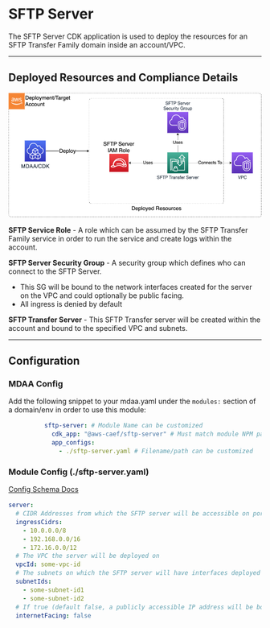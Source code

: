 # SFTP Server

The SFTP Server CDK application is used to deploy the resources for an SFTP Transfer Family domain inside an account/VPC.

***

## Deployed Resources and Compliance Details

![SFTPServer](../../../constructs/L3/utility/sftp-server-l3-construct/docs/SFTPServer.png)

**SFTP Service Role** - A role which can be assumed by the SFTP Transfer Family service in order to run the service and create logs within the account.

**SFTP Server Security Group** - A security group which defines who can connect to the SFTP Server.

* This SG will be bound to the network interfaces created for the server on the VPC and could optionally be public facing.
* All ingress is denied by default

**SFTP Transfer Server** - This SFTP Transfer server will be created within the account and bound to the specified VPC and subnets.

***

## Configuration

### MDAA Config

Add the following snippet to your mdaa.yaml under the `modules:` section of a domain/env in order to use this module:

```yaml
          sftp-server: # Module Name can be customized
            cdk_app: "@aws-caef/sftp-server" # Must match module NPM package name
            app_configs:
              - ./sftp-server.yaml # Filename/path can be customized
```

### Module Config (./sftp-server.yaml)

[Config Schema Docs](SCHEMA.md)

```yaml
server:
  # CIDR Addresses from which the SFTP server will be accessible on port 22
  ingressCidrs:
    - 10.0.0.0/8
    - 192.168.0.0/16
    - 172.16.0.0/12
  # The VPC the server will be deployed on
  vpcId: some-vpc-id
  # The subnets on which the SFTP server will have interfaces deployed on
  subnetIds:
    - some-subnet-id1
    - some-subnet-id2
  # If true (default false, a publicly accessible IP address will be bound to the server)
  internetFacing: false
```
